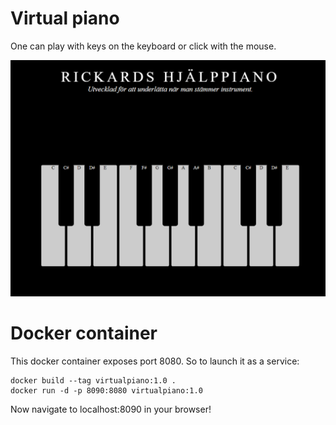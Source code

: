# Virtual piano

One can play with keys on the keyboard or click with the mouse.

<img src="https://raw.githubusercontent.com/Ricardicus/virtualPiano/master/demo/piano.png"></img>

# Docker container

This docker container exposes port 8080.
So to launch it as a service:

```
docker build --tag virtualpiano:1.0 .
docker run -d -p 8090:8080 virtualpiano:1.0
```

Now navigate to localhost:8090 in your browser!
